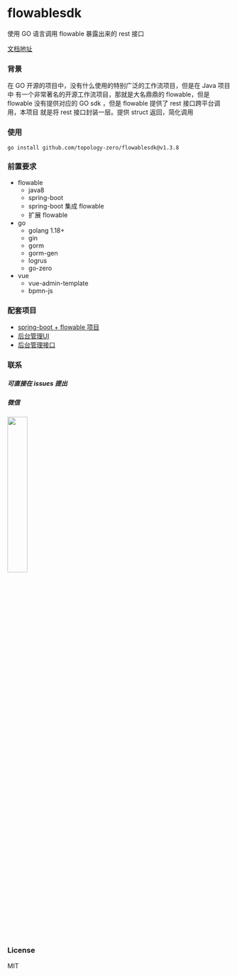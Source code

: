 # flowablesdk

使用 GO 语言调用 flowable 暴露出来的 rest 接口

[文档地址](https://topology-zero.github.io/flowablesdk/)

### 背景

在 GO 开源的项目中，没有什么使用的特别广泛的工作流项目，但是在 Java 项目中 有一个非常著名的开源工作流项目，那就是大名鼎鼎的 flowable，但是 flowable 没有提供对应的 GO sdk ，但是 flowable 提供了 rest 接口跨平台调用，本项目 就是将 rest 接口封装一层。提供 struct 返回，简化调用

### 使用

```shell
go install github.com/topology-zero/flowablesdk@v1.3.8
```

### 前置要求

- flowable
    - java8
    - spring-boot
    - spring-boot 集成 flowable
    - 扩展 flowable
- go
    - golang 1.18+
    - gin
    - gorm
    - gorm-gen
    - logrus
    - go-zero
- vue
    - vue-admin-template
    - bpmn-js

### 配套项目

- [spring-boot + flowable 项目](https://github.com/topology-zero/flowable-rest)
- [后台管理UI]()
- [后台管理接口]()

### 联系

##### 可直接在 issues 提出

##### 微信

<img decoding="async" src="https://tc.masterjoy.top/%E5%BE%AE%E4%BF%A1%E5%9B%BE%E7%89%87_20230216101038.jpg" width="30%" />

### License

MIT
